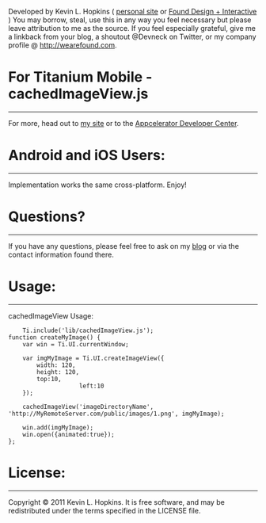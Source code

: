 Developed by Kevin L. Hopkins ( [personal site](http://kevin.h-pk-ns.com) or [Found Design + Interactive](http://wearefound.com) )
You may borrow, steal, use this in any way you feel necessary but please
leave attribution to me as the source.  If you feel especially grateful,
give me a linkback from your blog, a shoutout @Devneck on Twitter, or 
my company profile @ http://wearefound.com.

# For Titanium Mobile - cachedImageView.js
------------------------------------------
For more, head out to [my site](http://kevin.h-pk-ns.com/) or to the [Appcelerator Developer Center](http://developer.appcelerator.com).


# Android and iOS Users:
-----------------------
Implementation works the same cross-platform.  Enjoy!

# Questions?
------------
If you have any questions, please feel free to ask on my [blog](http://kevin.h-pk-ns.com/) or via the contact information found there.


# Usage:
--------
cachedImageView Usage:

        Ti.include('lib/cachedImageView.js');
	function createMyImage() {
		var win = Ti.UI.currentWindow;
	
		var imgMyImage = Ti.UI.createImageView({
			width: 120,
			height: 120,
			top:10,
                        left:10
		});
	
		cachedImageView('imageDirectoryName', 'http://MyRemoteServer.com/public/images/1.png', imgMyImage);
	
		win.add(imgMyImage);
		win.open({animated:true});
	};

# License:
----------
Copyright © 2011 Kevin L. Hopkins. It is free software, and may be redistributed under the terms specified in the LICENSE file.